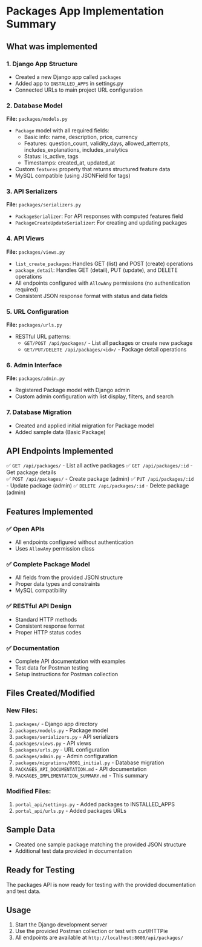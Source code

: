 # Packages App Implementation Summary

## What was implemented

### 1. Django App Structure
- Created a new Django app called `packages`
- Added app to `INSTALLED_APPS` in settings.py
- Connected URLs to main project URL configuration

### 2. Database Model
**File:** `packages/models.py`
- `Package` model with all required fields:
  - Basic info: name, description, price, currency
  - Features: question_count, validity_days, allowed_attempts, includes_explanations, includes_analytics
  - Status: is_active, tags
  - Timestamps: created_at, updated_at
- Custom `features` property that returns structured feature data
- MySQL compatible (using JSONField for tags)

### 3. API Serializers
**File:** `packages/serializers.py`
- `PackageSerializer`: For API responses with computed features field
- `PackageCreateUpdateSerializer`: For creating and updating packages

### 4. API Views
**File:** `packages/views.py`
- `list_create_packages`: Handles GET (list) and POST (create) operations
- `package_detail`: Handles GET (detail), PUT (update), and DELETE operations
- All endpoints configured with `AllowAny` permissions (no authentication required)
- Consistent JSON response format with status and data fields

### 5. URL Configuration
**File:** `packages/urls.py`
- RESTful URL patterns:
  - `GET/POST /api/packages/` - List all packages or create new package
  - `GET/PUT/DELETE /api/packages/<id>/` - Package detail operations

### 6. Admin Interface
**File:** `packages/admin.py`
- Registered Package model with Django admin
- Custom admin configuration with list display, filters, and search

### 7. Database Migration
- Created and applied initial migration for Package model
- Added sample data (Basic Package)

## API Endpoints Implemented

✅ `GET /api/packages/` - List all active packages
✅ `GET /api/packages/:id` - Get package details  
✅ `POST /api/packages/` - Create package (admin)
✅ `PUT /api/packages/:id` - Update package (admin)
✅ `DELETE /api/packages/:id` - Delete package (admin)

## Features Implemented

### ✅ Open APIs
- All endpoints configured without authentication
- Uses `AllowAny` permission class

### ✅ Complete Package Model
- All fields from the provided JSON structure
- Proper data types and constraints
- MySQL compatibility

### ✅ RESTful API Design
- Standard HTTP methods
- Consistent response format
- Proper HTTP status codes

### ✅ Documentation
- Complete API documentation with examples
- Test data for Postman testing
- Setup instructions for Postman collection

## Files Created/Modified

### New Files:
1. `packages/` - Django app directory
2. `packages/models.py` - Package model
3. `packages/serializers.py` - API serializers
4. `packages/views.py` - API views
5. `packages/urls.py` - URL configuration
6. `packages/admin.py` - Admin configuration
7. `packages/migrations/0001_initial.py` - Database migration
8. `PACKAGES_API_DOCUMENTATION.md` - API documentation
9. `PACKAGES_IMPLEMENTATION_SUMMARY.md` - This summary

### Modified Files:
1. `portal_api/settings.py` - Added packages to INSTALLED_APPS
2. `portal_api/urls.py` - Added packages URLs

## Sample Data
- Created one sample package matching the provided JSON structure
- Additional test data provided in documentation

## Ready for Testing
The packages API is now ready for testing with the provided documentation and test data.

## Usage
1. Start the Django development server
2. Use the provided Postman collection or test with curl/HTTPie
3. All endpoints are available at `http://localhost:8000/api/packages/`

